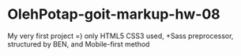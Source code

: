 # OlehPotap-goit-markup-hw-08

My very first project =) only HTML5 CSS3 used, +Sass preprocessor, structured by BEN, and Mobile-first method
